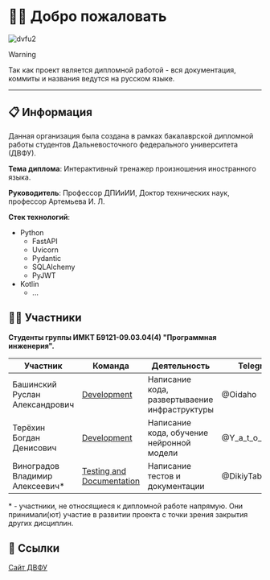 # 👋🏻 Добро пожаловать

![dvfu2](https://github.com/user-attachments/assets/1a0a7525-14bf-40b4-ab53-f78ca872b561)

> [!WARNING]
> 
> Так как проект является дипломной работой - вся документация, коммиты и названия ведутся на русском языке.
>

---

## 📋 Информация
Данная организация была создана в рамках бакалаврской дипломной работы студентов Дальневосточного федерального университета (ДВФУ).

**Тема диплома**: Интерактивный тренажер произношения иностранного языка.

**Руководитель**: Профессор ДПИиИИ, Доктор технических наук, профессор Артемьева И. Л. 

**Стек технологий**:
- Python
  - FastAPI
  - Uvicorn
  - Pydantic
  - SQLAlchemy
  - PyJWT
- Kotlin
  - ... 



## 🙎‍♂️ Участники
**Студенты группы ИМКТ Б9121-09.03.04(4) "Программная инженерия".**

| Участник                           | Команда                                                                                                                     | Деятельность                                      | Telegram           | Должность                       |
|------------------------------------|-----------------------------------------------------------------------------------------------------------------------------|---------------------------------------------------|--------------------|---------------------------------|
| Башинский Руслан Александрович     | [Development](https://github.com/orgs/FEFU-Diploma-Bashinskii-Tertekhin/teams/development)                                  | Написание кода, развертываение инфраструктуры     | @Oidaho            | Teamlead, <br> Build enginer    |
| Терёхин Богдан Денисович           | [Development](https://github.com/orgs/FEFU-Diploma-Bashinskii-Tertekhin/teams/development)                                  | Написание кода, обучение нейронной модели         | @Y_a_t_o_c_h_k_a   | Programmer                      |
| Виноградов Владимир Алексеевич*    | [Testing and Documentation](https://github.com/orgs/FEFU-Diploma-Bashinskii-Tertekhin/teams/testing-and-documentation)      | Написание тестов и документации                   | @DikiyTaburet      | Tester, <br> Technical Writer   |


\* \- участники, не относящиеся к дипломной работе напрямую. Они принимали(ют) участие в развитии проекта с точки зрения закрытия других дисциплин.


## 🔗 Ссылки
[Сайт ДВФУ](https://www.dvfu.ru/)


